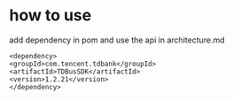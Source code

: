 # how to use

add dependency in pom and use the api in architecture.md

    <dependency>
    <groupId>com.tencent.tdbank</groupId>
    <artifactId>TDBusSDK</artifactId>
    <version>1.2.21</version>
    </dependency>